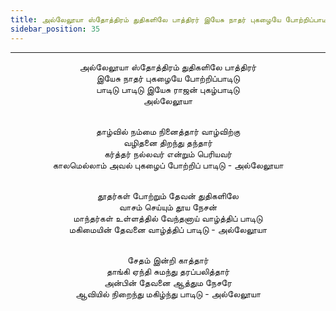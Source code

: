 ```yaml
---
title: அல்லேலூயா ஸ்தோத்திரம் துதிகளிலே பாத்திரர் இயேசு நாதர் புகழையே போற்றிப்பாடிடு
sidebar_position: 35
---
```


---
<center>
அல்லேலூயா ஸ்தோத்திரம் துதிகளிலே பாத்திரர்<br/>
இயேசு நாதர் புகழையே போற்றிப்பாடிடு<br/>
பாடிடு பாடிடு இயேசு ராஜன் புகழ்பாடிடு<br/>
அல்லேலூயா<br/><br/>

தாழ்வில் நம்மை நினைத்தார் வாழ்விற்கு<br/>
வழிதனை திறந்து தந்தார்<br/>
கர்த்தர் நல்லவர் என்றும் பெரியவர்<br/>
காலமெல்லாம் அவல் புகழைப் போற்றிப் பாடிடு     - அல்லேலூயா<br/><br/>

தூதர்கள் போற்றும் தேவன் துதிகளிலே<br/>
வாசம் செய்யும் தூய நேசன்<br/>
மாந்தர்கள் உள்ளத்தில் வேந்தனாய் வாழ்த்திப் பாடிடு<br/>
மகிமையின் தேவனை வாழ்த்திப் பாடிடு            - அல்லேலூயா<br/><br/>

சேதம் இன்றி காத்தார்<br/>
தாங்கி ஏந்தி சுமந்து தரப்பலித்தார்<br/>
அன்பின் தேவனை ஆத்தும நேசரே<br/>
ஆவியில் நிறைந்து மகிழ்ந்து பாடிடு            - அல்லேலூயா
</center>